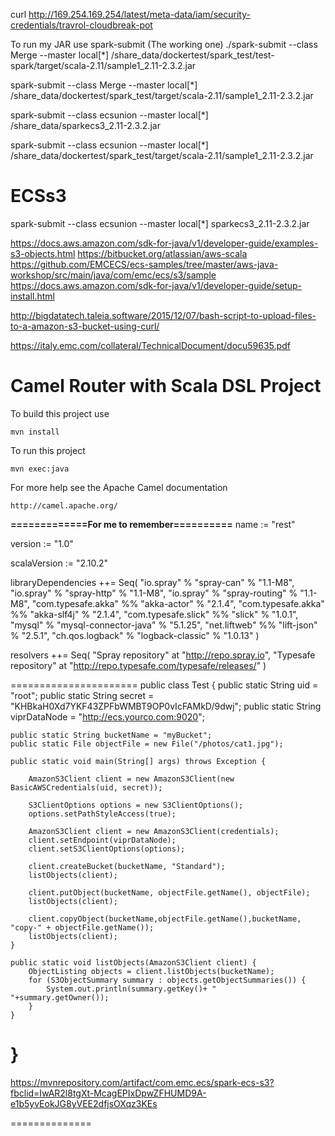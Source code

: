 curl http://169.254.169.254/latest/meta-data/iam/security-credentials/travrol-cloudbreak-pot


To run my JAR use spark-submit (The working one)
./spark-submit --class Merge --master local[*] /share_data/dockertest/spark_test/test-spark/target/scala-2.11/sample1_2.11-2.3.2.jar

spark-submit --class Merge --master local[*] /share_data/dockertest/spark_test/target/scala-2.11/sample1_2.11-2.3.2.jar
 
spark-submit --class ecsunion --master local[*] /share_data/sparkecs3_2.11-2.3.2.jar

spark-submit --class ecsunion --master local[*] /share_data/dockertest/spark_test/target/scala-2.11/sample1_2.11-2.3.2.jar







# ECSs3

spark-submit --class ecsunion --master local[*] sparkecs3_2.11-2.3.2.jar



https://docs.aws.amazon.com/sdk-for-java/v1/developer-guide/examples-s3-objects.html
https://bitbucket.org/atlassian/aws-scala
https://github.com/EMCECS/ecs-samples/tree/master/aws-java-workshop/src/main/java/com/emc/ecs/s3/sample
https://docs.aws.amazon.com/sdk-for-java/v1/developer-guide/setup-install.html

http://bigdatatech.taleia.software/2015/12/07/bash-script-to-upload-files-to-a-amazon-s3-bucket-using-curl/

https://italy.emc.com/collateral/TechnicalDocument/docu59635.pdf


Camel Router with Scala DSL Project
===================================

To build this project use

    mvn install

To run this project

    mvn exec:java
    
For more help see the Apache Camel documentation

    http://camel.apache.org/



****=============For me to remember==========****
name := "rest"

version := "1.0"

scalaVersion := "2.10.2"

libraryDependencies ++= Seq(
    "io.spray" % "spray-can" % "1.1-M8",
    "io.spray" % "spray-http" % "1.1-M8",
    "io.spray" % "spray-routing" % "1.1-M8",
    "com.typesafe.akka" %% "akka-actor" % "2.1.4",
    "com.typesafe.akka" %% "akka-slf4j" % "2.1.4",
    "com.typesafe.slick" %% "slick" % "1.0.1",
    "mysql" % "mysql-connector-java" % "5.1.25",
    "net.liftweb" %% "lift-json" % "2.5.1",
    "ch.qos.logback" % "logback-classic" % "1.0.13"
)

resolvers ++= Seq(
    "Spray repository" at "http://repo.spray.io",
    "Typesafe repository" at "http://repo.typesafe.com/typesafe/releases/"
)



======================
public class Test {
    public static String uid = "root";
    public static String secret = "KHBkaH0Xd7YKF43ZPFbWMBT9OP0vIcFAMkD/9dwj";
    public static String viprDataNode = "http://ecs.yourco.com:9020";

    public static String bucketName = "myBucket";
    public static File objectFile = new File("/photos/cat1.jpg");

    public static void main(String[] args) throws Exception {

        AmazonS3Client client = new AmazonS3Client(new BasicAWSCredentials(uid, secret));

        S3ClientOptions options = new S3ClientOptions();
        options.setPathStyleAccess(true);

        AmazonS3Client client = new AmazonS3Client(credentials);
        client.setEndpoint(viprDataNode);
        client.setS3ClientOptions(options);

        client.createBucket(bucketName, "Standard");
        listObjects(client);

        client.putObject(bucketName, objectFile.getName(), objectFile);
        listObjects(client);

        client.copyObject(bucketName,objectFile.getName(),bucketName, "copy-" + objectFile.getName());
        listObjects(client);
    }

    public static void listObjects(AmazonS3Client client) {
        ObjectListing objects = client.listObjects(bucketName);
        for (S3ObjectSummary summary : objects.getObjectSummaries()) {
            System.out.println(summary.getKey()+ "   "+summary.getOwner());
        }
    }
}
==============
https://mvnrepository.com/artifact/com.emc.ecs/spark-ecs-s3?fbclid=IwAR2l8tgXt-McagEPIxDpwZFHUMD9A-e1b5yvEokJG8yVEE2dfjsOXqz3KEs

==============
